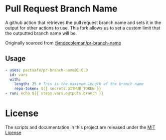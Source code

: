 # Pull Request Branch Name

A github action that retrieves the pull request branch name and sets it in the output for other actions to use. This fork allows us to set a custom limit that the outputted branch name will be.

Originally sourced from [@mdecoleman/pr-branch-name](https://github.com/mdecoleman/pr-branch-name)

## Usage

```yaml
- uses: pactsafe/pr-branch-name@1.0.0
  id: vars
  with:
    length: 25 # This is the maximum length of the branch name
    repo-token: ${{ secrets.GITHUB_TOKEN }}
- run: echo ${{ steps.vars.outputs.branch }}
```

# License

The scripts and documentation in this project are released under the [MIT License](LICENSE)

